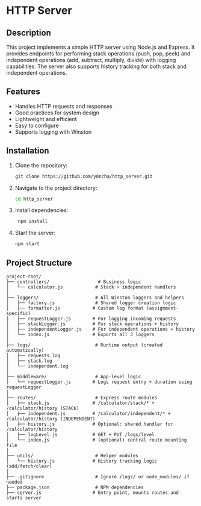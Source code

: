 # HTTP Server

## Description
This project implements a simple HTTP server using Node.js and Express. It provides endpoints for performing stack operations (push, pop, peek) and independent operations (add, subtract, multiply, divide) with logging capabilities. The server also supports history tracking for both stack and independent operations.

## Features
- Handles HTTP requests and responses
- Good practices for system design
- Lightweight and efficient
- Easy to configure
- Supports logging with Winston

## Installation
1. Clone the repository:
   ```bash
   git clone https://github.com/y0ncha/http_server.git
2. Navigate to the project directory:
   ```bash
   cd http_server
   ```
3. Install dependencies:
   ```bash
    npm install
    ```
4. Start the server:
   ```bash
   npm start
   ```

## Project Structure
```
project-root/
├── controllers/                  # Business logic
│   └── calculator.js            # Stack + independent handlers
│
├── loggers/                     # All Winston loggers and helpers
│   ├── factory.js               # Shared logger creation logic
│   ├── formatter.js            # Custom log format (assignment-specific)
│   ├── requestLogger.js        # For logging incoming requests
│   ├── stackLogger.js          # For stack operations + history
│   ├── independentLogger.js    # For independent operations + history
│   └── index.js                # Exports all 3 loggers
│
├── logs/                        # Runtime output (created automatically)
│   ├── requests.log
│   ├── stack.log
│   └── independent.log
│
├── middleware/                  # App-level logic
│   └── requestLogger.js        # Logs request entry + duration using requestLogger
│
├── routes/                      # Express route modules
│   ├── stack.js                # /calculator/stack/* + /calculator/history (STACK)
│   ├── independent.js          # /calculator/independent/* + /calculator/history (INDEPENDENT)
│   ├── history.js              # Optional: shared handler for /calculator/history
│   ├── logLevel.js             # GET + PUT /logs/level
│   └── index.js                # (optional) central route mounting file
│
├── utils/                       # Helper modules
│   └── history.js              # History tracking logic (add/fetch/clear)
│
├── .gitignore                   # Ignore /logs/ or node_modules/ if needed
├── package.json                 # NPM dependencies
├── server.js                   # Entry point, mounts routes and starts server
```